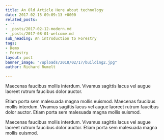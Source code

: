 ```yaml
---
title: An Old Article Here about technology
date: 2017-02-15 09:09:13 +0000
related_posts:
- ''
- _posts/2017-02-12-modern.md
- _posts/2017-08-01-welcome.md
sub_heading: An introduction to Forestry
tags:
- Demo
- Forestry
layout: post
banner_image: "/uploads/2018/02/17/building2.jpg"
author: Richard Rumelt

---
```

Maecenas faucibus mollis interdum. Vivamus sagittis lacus vel augue laoreet rutrum faucibus dolor auctor. 

Etiam porta sem malesuada magna mollis euismod. Maecenas faucibus mollis interdum. Vivamus sagittis lacus vel augue laoreet rutrum faucibus dolor auctor. Etiam porta sem malesuada magna mollis euismod. 

Maecenas faucibus mollis interdum. Vivamus sagittis lacus vel augue laoreet rutrum faucibus dolor auctor. Etiam porta sem malesuada magna mollis euismod.